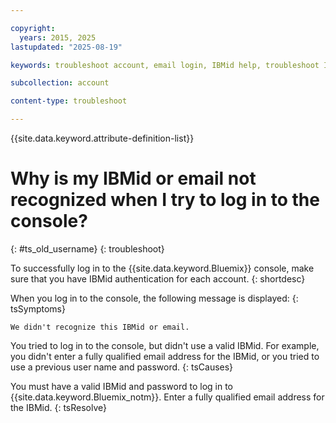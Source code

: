 ```yaml
---

copyright:
  years: 2015, 2025
lastupdated: "2025-08-19"

keywords: troubleshoot account, email login, IBMid help, troubleshoot IBMid

subcollection: account

content-type: troubleshoot

---
```


{{site.data.keyword.attribute-definition-list}}

# Why is my IBMid or email not recognized when I try to log in to the console?
{: #ts_old_username}
{: troubleshoot}

To successfully log in to the {{site.data.keyword.Bluemix}} console, make sure that you have IBMid authentication for each account.
{: shortdesc}

When you log in to the console, the following message is displayed:
{: tsSymptoms}

```text
We didn't recognize this IBMid or email.
```

You tried to log in to the console, but didn't use a valid IBMid. For example, you didn't enter a fully qualified email address for the IBMid, or you tried to use a previous user name and password.
{: tsCauses}

You must have a valid IBMid and password to log in to {{site.data.keyword.Bluemix_notm}}. Enter a fully qualified email address for the IBMid.
{: tsResolve}
